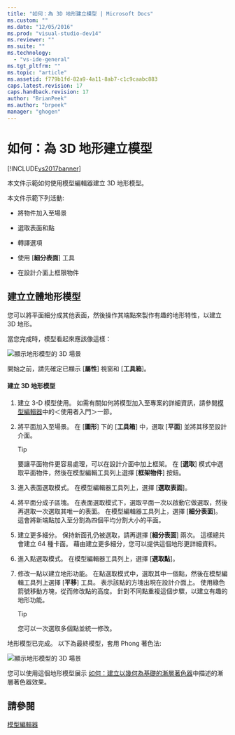 ```yaml
---
title: "如何：為 3D 地形建立模型 | Microsoft Docs"
ms.custom: ""
ms.date: "12/05/2016"
ms.prod: "visual-studio-dev14"
ms.reviewer: ""
ms.suite: ""
ms.technology: 
  - "vs-ide-general"
ms.tgt_pltfrm: ""
ms.topic: "article"
ms.assetid: f779b1fd-82a9-4a11-8ab7-c1c9caabc883
caps.latest.revision: 17
caps.handback.revision: 17
author: "BrianPeek"
ms.author: "brpeek"
manager: "ghogen"
---
```

# 如何：為 3D 地形建立模型
[!INCLUDE[vs2017banner](../code-quality/includes/vs2017banner.md)]

本文件示範如何使用模型編輯器建立 3D 地形模型。  
  
 本文件示範下列活動:  
  
-   將物件加入至場景  
  
-   選取表面和點  
  
-   轉譯選項  
  
-   使用 \[**細分表面**\] 工具  
  
-   在設計介面上框限物件  
  
## 建立立體地形模型  
 您可以將平面細分成其他表面，然後操作其端點來製作有趣的地形特性，以建立 3D 地形。  
  
 當您完成時，模型看起來應該像這樣：  
  
 ![顯示地形模型的 3D 場景](../designers/media/digit-terrain-model.png "Digit\-Terrain\-Model")  
  
 開始之前，請先確定已顯示 \[**屬性**\] 視窗和 \[**工具箱**\]。  
  
#### 建立 3D 地形模型  
  
1.  建立 3\-D 模型使用。  如需有關如何將模型加入至專案的詳細資訊，請參閱[模型編輯器](../designers/model-editor.md)中的＜使用者入門＞一節。  
  
2.  將平面加入至場景。  在 \[**圖形**\] 下的 \[**工具箱**\] 中，選取 \[**平面**\] 並將其移至設計介面。  
  
    > [!TIP]
    >  要讓平面物件更容易處理，可以在設計介面中加上框架。  在 \[**選取**\] 模式中選取平面物件，然後在模型編輯工具列上選擇 \[**框架物件**\] 按鈕。  
  
3.  進入表面選取模式。  在模型編輯器工具列上，選擇 \[**選取表面**\]。  
  
4.  將平面分成子區塊。  在表面選取模式下，選取平面一次以啟動它做選取，然後再選取一次選取其唯一的表面。  在模型編輯器工具列上，選擇 \[**細分表面**\]。  這會將新端點加入至分割為四個平均分割大小的平面。  
  
5.  建立更多細分。  保持新面孔仍被選取，請再選擇 \[**細分表面**\] 兩次。  這樣總共會建立 64 種卡面。  藉由建立更多細分，您可以提供這個地形更詳細資料。  
  
6.  進入點選取模式。  在模型編輯器工具列上，選擇 \[**選取點**\]。  
  
7.  修改一點以建立地形功能。  在點選取模式中，選取其中一個點，然後在模型編輯工具列上選擇 \[**平移**\] 工具。  表示該點的方塊出現在設計介面上。  使用綠色箭號移動方塊，從而修改點的高度。  針對不同點重複這個步驟，以建立有趣的地形功能。  
  
    > [!TIP]
    >  您可以一次選取多個點並統一修改。  
  
 地形模型已完成。  以下為最終模型，套用 Phong 著色法:  
  
 ![顯示地形模型的 3D 場景](../designers/media/digit-terrain-model.png "Digit\-Terrain\-Model")  
  
 您可以使用這個地形模型展示 [如何：建立以幾何為基礎的漸層著色器](../designers/how-to-create-a-geometry-based-gradient-shader.md)中描述的漸層著色器效果。  
  
## 請參閱  
 [模型編輯器](../designers/model-editor.md)